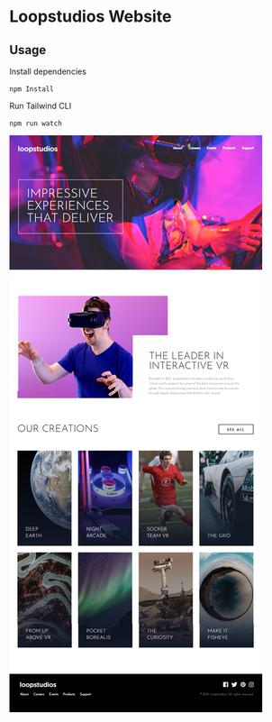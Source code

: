 # Loopstudios Website



## Usage

Install dependencies

```
npm Install
```

Run Tailwind CLI

```
npm run watch
```

![Alt text](images/loopstudios.png)
